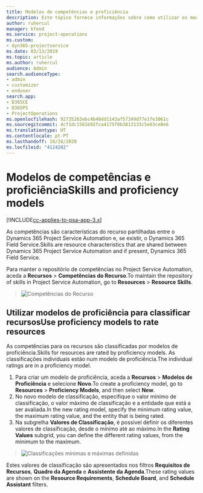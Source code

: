 ```yaml
---
title: Modelos de competências e proficiência
description: Este tópico fornece informações sobre como utilizar os modelos de competências e proficiência.
author: ruhercul
manager: kfend
ms.service: project-operations
ms.custom:
- dyn365-projectservice
ms.date: 03/13/2019
ms.topic: article
ms.author: ruhercul
audience: Admin
search.audienceType:
- admin
- customizer
- enduser
search.app:
- D365CE
- D365PS
- ProjectOperations
ms.openlocfilehash: 92735262ebc4b48dd1143af57349d77e1fe3061c
ms.sourcegitcommit: 4cf1dc1561b92fca4175f0b3813133c5e63ce8e6
ms.translationtype: HT
ms.contentlocale: pt-PT
ms.lasthandoff: 10/28/2020
ms.locfileid: "4124202"
---
```

# <a name="skills-and-proficiency-models"></a><span data-ttu-id="ee4ac-103">Modelos de competências e proficiência</span><span class="sxs-lookup"><span data-stu-id="ee4ac-103">Skills and proficiency models</span></span>

[!INCLUDE[cc-applies-to-psa-app-3.x](../includes/cc-applies-to-psa-app-3x.md)]

<span data-ttu-id="ee4ac-104">As competências são características do recurso partilhadas entre o Dynamics 365 Project Service Automation e, se existir, o Dynamics 365 Field Service.</span><span class="sxs-lookup"><span data-stu-id="ee4ac-104">Skills are resource characteristics that are shared between Dynamics 365 Project Service Automation and if present, Dynamics 365 Field Service.</span></span> 

<span data-ttu-id="ee4ac-105">Para manter o repositório de competências no Project Service Automation, aceda a **Recursos** \> **Competências do Recurso**.</span><span class="sxs-lookup"><span data-stu-id="ee4ac-105">To maintain the repository of skills in Project Service Automation, go to **Resources** \> **Resource Skills**.</span></span> 

> ![Competências do Recurso](media/Resource-Management-image84.png)

## <a name="use-proficiency-models-to-rate-resources"></a><span data-ttu-id="ee4ac-107">Utilizar modelos de proficiência para classificar recursos</span><span class="sxs-lookup"><span data-stu-id="ee4ac-107">Use proficiency models to rate resources</span></span>

<span data-ttu-id="ee4ac-108">As competências para os recursos são classificadas por modelos de proficiência.</span><span class="sxs-lookup"><span data-stu-id="ee4ac-108">Skills for resources are rated by proficiency models.</span></span> <span data-ttu-id="ee4ac-109">As classificações individuais estão num modelo de proficiência.</span><span class="sxs-lookup"><span data-stu-id="ee4ac-109">The individual ratings are in a proficiency model.</span></span> 

1. <span data-ttu-id="ee4ac-110">Para criar um modelo de proficiência, aceda a **Recursos** \> **Modelos de Proficiência** e selecione **Novo**.</span><span class="sxs-lookup"><span data-stu-id="ee4ac-110">To create a proficiency model, go to **Resources** \> **Proficiency Models**, and then select **New**.</span></span>
2. <span data-ttu-id="ee4ac-111">No novo modelo de classificação, especifique o valor mínimo de classificação, o valor máximo de classificação e a entidade que está a ser avaliada.</span><span class="sxs-lookup"><span data-stu-id="ee4ac-111">In the new rating model, specify the minimum rating value, the maximum rating value, and the entity that is being rated.</span></span>
3. <span data-ttu-id="ee4ac-112">Na subgrelha **Valores de Classificação**, é possível definir os diferentes valores de classificação, desde o mínimo até ao máximo.</span><span class="sxs-lookup"><span data-stu-id="ee4ac-112">In the **Rating Values** subgrid, you can define the different rating values, from the minimum to the maximum.</span></span>

> ![Classificações mínimas e máximas definidas](media/Resource-Management-image85.png)

<span data-ttu-id="ee4ac-114">Estes valores de classificação são apresentados nos filtros **Requisitos de Recursos**, **Quadro da Agenda** e **Assistente da Agenda**.</span><span class="sxs-lookup"><span data-stu-id="ee4ac-114">These rating values are shown on the **Resource Requirements**, **Schedule Board**, and **Schedule Assistant** filters.</span></span>

